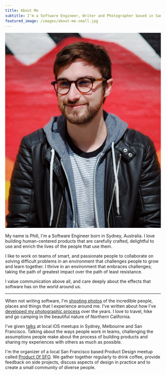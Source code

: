 ```yaml
---
title: About Me
subtitle: I'm a Software Engineer, Writer and Photographer based in San Francisco, California
featured_image: /images/about-me-small.jpg
---
```


![](/images/about-me-small.jpg)

My name is Phill, I'm a Software Engineer born in Sydney, Australia. I love building human-centered products that are carefully crafted, delightful to use and enrich the lives of the people that use them.

I like to work on teams of smart, and passionate people to collaborate on solving difficult problems in an environment that challenges people to grow and learn together. I thrive in an environment that embraces challenges; taking the path of greatest impact over the path of least resistance.

I value communication above all, and care deeply about the effects that software has on the world around us. 

---

When not writing software, I'm [shooting photos](https://instagram.com/phillfarrugia) of the incredible people, places and things that I experience around me. I've written about how I've [developed my photographic process](https://medium.com/@phillfarrugia/developing-a-photographic-process-462207566a59) over the years. I love to travel, hike and go camping in the beautiful nature of Northern California.

I've given [talks](https://github.com/phillfarrugia/talks) at local iOS meetups in Sydney, Melbourne and San Francisco. Talking about the ways people work in teams, challenging the assumptions people make about the process of building products and sharing my experiences with others as much as possible.

I'm the organizer of a local San Francisco based Product Design meetup called [Product Of SFO](https://www.meetup.com/Product-Of-SFO/). We gather together regularly to drink coffee, provide feedback on side projects, discuss aspects of design in practice and to create a small community of diverse people.
